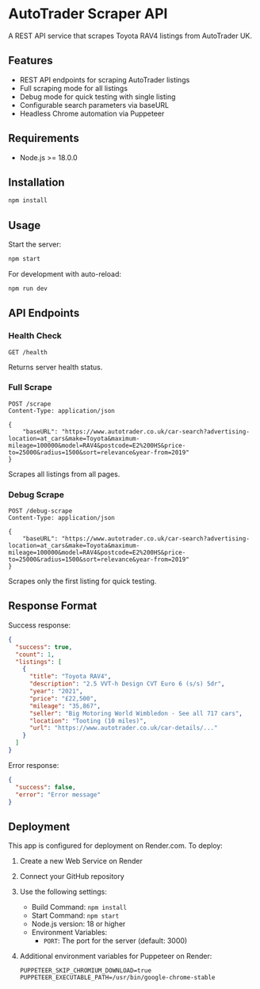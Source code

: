 # AutoTrader Scraper API

A REST API service that scrapes Toyota RAV4 listings from AutoTrader UK.

## Features

- REST API endpoints for scraping AutoTrader listings
- Full scraping mode for all listings
- Debug mode for quick testing with single listing
- Configurable search parameters via baseURL
- Headless Chrome automation via Puppeteer

## Requirements

- Node.js >= 18.0.0

## Installation

```bash
npm install
```

## Usage

Start the server:

```bash
npm start
```

For development with auto-reload:

```bash
npm run dev
```

## API Endpoints

### Health Check

```
GET /health
```

Returns server health status.

### Full Scrape

```
POST /scrape
Content-Type: application/json

{
    "baseURL": "https://www.autotrader.co.uk/car-search?advertising-location=at_cars&make=Toyota&maximum-mileage=100000&model=RAV4&postcode=E2%200HS&price-to=25000&radius=1500&sort=relevance&year-from=2019"
}
```

Scrapes all listings from all pages.

### Debug Scrape

```
POST /debug-scrape
Content-Type: application/json

{
    "baseURL": "https://www.autotrader.co.uk/car-search?advertising-location=at_cars&make=Toyota&maximum-mileage=100000&model=RAV4&postcode=E2%200HS&price-to=25000&radius=1500&sort=relevance&year-from=2019"
}
```

Scrapes only the first listing for quick testing.

## Response Format

Success response:

```json
{
  "success": true,
  "count": 1,
  "listings": [
    {
      "title": "Toyota RAV4",
      "description": "2.5 VVT-h Design CVT Euro 6 (s/s) 5dr",
      "year": "2021",
      "price": "£22,500",
      "mileage": "35,867",
      "seller": "Big Motoring World Wimbledon - See all 717 cars",
      "location": "Tooting (10 miles)",
      "url": "https://www.autotrader.co.uk/car-details/..."
    }
  ]
}
```

Error response:

```json
{
  "success": false,
  "error": "Error message"
}
```

## Deployment

This app is configured for deployment on Render.com. To deploy:

1. Create a new Web Service on Render
2. Connect your GitHub repository
3. Use the following settings:

   - Build Command: `npm install`
   - Start Command: `npm start`
   - Node.js version: 18 or higher
   - Environment Variables:
     - `PORT`: The port for the server (default: 3000)

4. Additional environment variables for Puppeteer on Render:
   ```
   PUPPETEER_SKIP_CHROMIUM_DOWNLOAD=true
   PUPPETEER_EXECUTABLE_PATH=/usr/bin/google-chrome-stable
   ```
